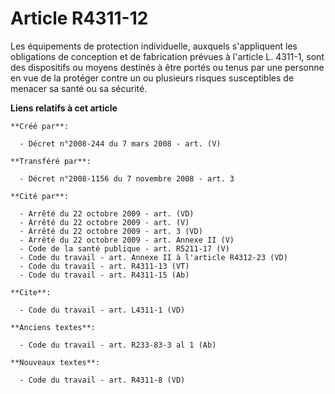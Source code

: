 # Article R4311-12

Les équipements de protection individuelle, auxquels s'appliquent les obligations de conception et de fabrication prévues à
l'article L. 4311-1, sont des dispositifs ou moyens destinés à être portés ou tenus par une personne en vue de la protéger
contre un ou plusieurs risques susceptibles de menacer sa santé ou sa sécurité.

**Liens relatifs à cet article**

	**Créé par**:

	  - Décret n°2008-244 du 7 mars 2008 - art. (V)

	**Transféré par**:

	  - Décret n°2008-1156 du 7 novembre 2008 - art. 3

	**Cité par**:

	  - Arrêté du 22 octobre 2009 - art. (VD)
	  - Arrêté du 22 octobre 2009 - art. (V)
	  - Arrêté du 22 octobre 2009 - art. 3 (VD)
	  - Arrêté du 22 octobre 2009 - art. Annexe II (V)
	  - Code de la santé publique - art. R5211-17 (V)
	  - Code du travail - art. Annexe II à l'article R4312-23 (VD)
	  - Code du travail - art. R4311-13 (VT)
	  - Code du travail - art. R4311-15 (Ab)

	**Cite**:

	  - Code du travail - art. L4311-1 (VD)

	**Anciens textes**:

	  - Code du travail - art. R233-83-3 al 1 (Ab)

	**Nouveaux textes**:

	  - Code du travail - art. R4311-8 (VD)
